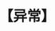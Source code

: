---
title: "【异常】"
menu:
  main:
    identifier: "cpp-exception"
    parent: "cpp"
    name: "异常"
    weight: 6
---